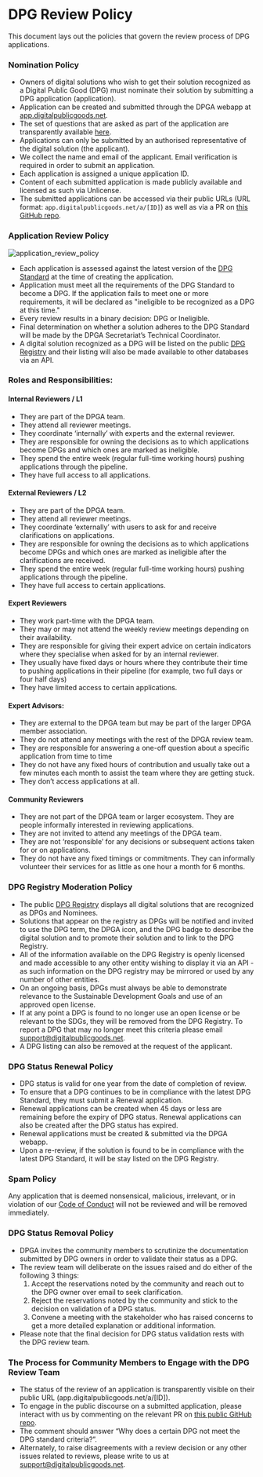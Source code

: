 # DPG Review Policy

This document lays out the policies that govern the review process of DPG applications.

### Nomination Policy

* Owners of digital solutions who wish to get their solution recognized as a Digital Public Good (DPG) must nominate their solution by submitting a DPG application (application).
* Application can be created and submitted through the DPGA webapp at [app.digitalpublicgoods.net](app.digitalpublicgoods.net).
* The set of questions that are asked as part of the application are transparently available [here](https://github.com/DPGAlliance/DPG-Standard/blob/main/standard-questions.md).
* Applications can only be submitted by an authorised representative of the digital solution (the applicant).
* We collect the name and email of the applicant. Email verification is required in order to submit an application.
* Each application is assigned a unique application ID.
* Content of each submitted application is made publicly available and licensed as such via Unlicense.
* The submitted applications can be accessed via their public URLs (URL format: `app.digitalpublicgoods.net/a/[ID]`) as well as via a PR on [this GitHub repo](https://github.com/DPGAlliance/publicgoods-candidates/pulls).

### Application Review Policy

![application_review_policy](https://user-images.githubusercontent.com/86725474/220541491-d6dbe488-c26a-4135-ab7c-d52039c23217.jpeg)

* Each application is assessed against the latest version of the [DPG Standard](https://github.com/DPGAlliance/DPG-Standard/blob/main/standard.md) at the time of creating the application.
* Application must meet all the requirements of the DPG Standard to become a DPG. If the application fails to meet one or more requirements, it will be declared as "ineligible to be recognized as a DPG at this time."
* Every review results in a binary decision: DPG or Ineligible.
* Final determination on whether a solution adheres to the DPG Standard will be made by the DPGA Secretariat’s Technical Coordinator.
* A digital solution recognized as a DPG will be listed on the public [DPG Registry](https://digitalpublicgoods.net/registry/) and their listing will also be made available to other databases via an API.

### Roles and Responsibilities: 

#### Internal Reviewers / L1

* They are part of the DPGA team.
* They attend all reviewer meetings.
* They coordinate ‘internally’ with experts and the external reviewer. 
* They are responsible for owning the decisions as to which applications become DPGs and which ones are marked as ineligible.
* They spend the entire week (regular full-time working hours) pushing applications through the pipeline. 
* They have full access to all applications. 

#### External Reviewers / L2

* They are part of the DPGA team.
* They attend all reviewer meetings.  
* They coordinate ‘externally’ with users to ask for and receive clarifications on applications.
* They are responsible for owning the decisions as to which applications become DPGs and which ones are marked as ineligible after the clarifications are received. 
* They spend the entire week (regular full-time working hours) pushing applications through the pipeline.  
* They have full access to certain applications. 

#### Expert Reviewers

* They work part-time with the DPGA team. 
* They may or may not attend the weekly review meetings depending on their availability. 
* They are responsible for giving their expert advice on certain indicators where they specialise when asked for by an internal reviewer. 
* They usually have fixed days or hours where they contribute their time to pushing applications in their pipeline (for example, two full days or four half days) 
* They have limited access to certain applications. 

#### Expert Advisors:

* They are external to the DPGA team but may be part of the larger DPGA member association. 
* They do not attend any meetings with the rest of the DPGA review team. 
* They are responsible for answering a one-off question about a specific application from time to time
* They do not have any fixed hours of contribution and usually take out a few minutes each month to assist the team where they are getting stuck. 
* They don’t access applications at all.

#### Community Reviewers

* They are not part of the DPGA team or larger ecosystem. They are people informally interested in reviewing applications.
* They are not invited to attend any meetings of the DPGA team. 
* They are not ‘responsible’ for any decisions or subsequent actions taken for or on applications. 
* They do not have any fixed timings or commitments. They can informally volunteer their services for as little as one hour a month for 6 months.

### DPG Registry Moderation Policy

* The public [DPG Registry](https://digitalpublicgoods.net/registry/) displays all digital solutions that are recognized as DPGs and Nominees.
* Solutions that appear on the registry as DPGs will be notified and invited to use the DPG term, the DPGA icon, and the DPG badge to describe the digital solution and to promote their solution and to link to the DPG Registry.
* All of the information available on the DPG Registry is openly licensed and made accessible to any other entity wishing to display it via an API - as such information on the DPG registry may be mirrored or used by any number of other entities.
* On an ongoing basis, DPGs must always be able to demonstrate relevance to the Sustainable Development Goals and use of an approved open license.
* If at any point a DPG is found to no longer use an open license or be relevant to the SDGs, they will be removed from the DPG Registry. To report a DPG that may no longer meet this criteria please email support@digitalpublicgoods.net.
* A DPG listing can also be removed at the request of the applicant.

### DPG Status Renewal Policy

* DPG status is valid for one year from the date of completion of review.
* To ensure that a DPG continues to be in compliance with the latest DPG Standard, they must submit a Renewal application.
* Renewal applications can be created when 45 days or less are remaining before the expiry of DPG status. Renewal applications can also be created after the DPG status has expired.
* Renewal applications must be created & submitted via the DPGA webapp.
* Upon a re-review, if the solution is found to be in compliance with the latest DPG Standard, it will be stay listed on the DPG Registry.

### Spam Policy

Any application that is deemed nonsensical, malicious, irrelevant, or in violation of our [Code of Conduct](https://github.com/DPGAlliance/DPG-Standard/blob/main/CODE_OF_CONDUCT.md) will not be reviewed and will be removed immediately.

### DPG Status Removal Policy 

* DPGA invites the community members to scrutinize the documentation submitted by DPG owners in order to validate their status as a DPG.
* The review team will deliberate on the issues raised and do either of the following 3 things: 
  1. Accept the reservations noted by the community and reach out to the DPG owner over email to seek clarification.
  2. Reject the reservations noted by the community and stick to the decision on validation of a DPG status. 
  3. Convene a meeting with the stakeholder who has raised concerns to get a more detailed explanation or additional information. 
* Please note that the final decision for DPG status validation rests with the DPG review team.
  
### The Process for Community Members to Engage with the DPG Review Team

* The status of the review of an application is transparently visible on their public URL (app.digitalpublicgoods.net/a/[ID]).
* To engage in the public discourse on a submitted application, please interact with us by commenting on the relevant PR on [this public GitHub repo](https://github.com/DPGAlliance/publicgoods-candidates/pulls).
* The comment should answer “Why does a certain DPG not meet the DPG standard criteria?”.
* Alternately, to raise disagreements with a review decision or any other issues related to reviews, please write to us at support@digitalpublicgoods.net.
